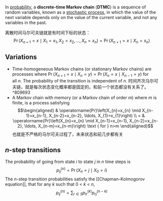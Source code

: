 In [probability](https://en.wikipedia.org/wiki/Probability "Probability"), a **discrete-time Markov chain** (**DTMC**) is a sequence of random variables, known as a [stochastic process](https://en.wikipedia.org/wiki/Stochastic_process "Stochastic process"), in which the value of the next variable depends only on the value of the current variable, and not any variables in the past.

离散时间马尔可夫链就是有时间下标的状态：
$$
\operatorname{Pr}\left(X_{n+1}=x \mid X_{1}=x_{1}, X_{2}=x_{2}, \ldots, X_{n}=x_{n}\right)=\operatorname{Pr}\left(X_{n+1}=x \mid X_{n}=x_{n}\right)
$$
## Variations

- Time-homogeneous Markov chains (or stationary Markov chains) are processes where $\operatorname{Pr}\left(X_{n+1}=x \mid X_{n}=y\right)=\operatorname{Pr}\left(X_{n}=x \mid X_{n-1}=y\right)$ for all _n_. The probability of the transition is independent of _n_.
	时间齐次马尔可夫链，就是每次状态变化概率都是固定的，和前一个状态都没有关系了。 ^809693
- A Markov chain with memory (or a Markov chain of order _m_) where _m_ is finite, is a process satisfying $$\begin{aligned}
& \operatorname{Pr}\left(X_{n}=x_{n} \mid X_{n-1}=x_{n-1}, X_{n-2}=x_{n-2}, \ldots, X_{1}=x_{1}\right) \\
= & \operatorname{Pr}\left(X_{n}=x_{n} \mid X_{n-1}=x_{n-1}, X_{n-2}=x_{n-2}, \ldots, X_{n-m}=x_{n-m}\right) \text { for } n>m
\end{aligned}$$
	也就是不严格的马尔可夫过程了，未来状态和前几步都有关

## _n_-step transitions

The probability of going from state _i_ to state _j_ in _n_ time steps is
$$p_{i j}^{(n)}=\operatorname{Pr}\left(X_{n}=j \mid X_{0}=i\right)$$
The _n_-step transition probabilities satisfy the [[Chapman–Kolmogorov equation]], that for any _k_ such that 0 < _k_ < _n_,
$$p_{i j}^{(n)}=\sum_{r \in S} p_{i r}^{(k)} p_{r j}^{(n-k)}$$













